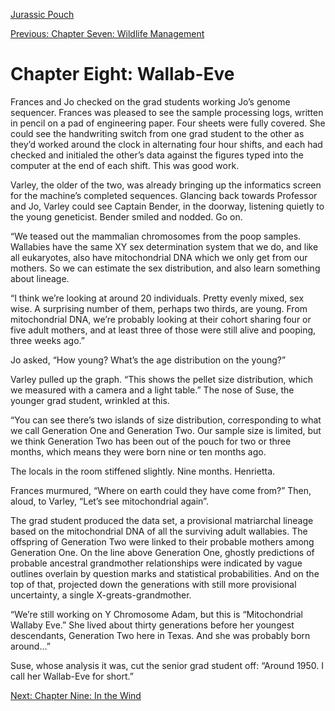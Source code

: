 [Jurassic Pouch](README.md)

[Previous: Chapter Seven: Wildlife Management](ch07.md)

# Chapter Eight: Wallab-Eve

Frances and Jo checked on the grad students working Jo’s genome sequencer. Frances was pleased to see the sample processing logs, written in pencil on a pad of engineering paper. Four sheets were fully covered. She could see the handwriting switch from one grad student to the other as they’d worked around the clock in alternating four hour shifts, and each had checked and initialed the other’s data against the figures typed into the computer at the end of each shift. This was good work.

Varley, the older of the two, was already bringing up the informatics screen for the machine’s completed sequences. Glancing back towards Professor and Jo, Varley could see Captain Bender, in the doorway, listening quietly to the young geneticist. Bender smiled and nodded. Go on.

“We teased out the mammalian chromosomes from the poop samples. Wallabies have the same XY sex determination system that we do, and like all eukaryotes, also have mitochondrial DNA which we only get from our mothers. So we can estimate the sex distribution, and also learn something about lineage. 

“I think we’re looking at around 20 individuals. Pretty evenly mixed, sex wise. A surprising number of them, perhaps two thirds, are young. From mitochondrial DNA, we’re probably looking at their cohort sharing four or five adult mothers, and at least three of those were still alive and pooping, three weeks ago.”

Jo asked, “How young? What’s the age distribution on the young?”

Varley pulled up the graph. “This shows the pellet size distribution, which we measured with a camera and a light table.” The nose of Suse, the younger grad student, wrinkled at this.

“You can see there’s two islands of size distribution, corresponding to what we call Generation One and Generation Two. Our sample size is limited, but we think Generation Two has been out of the pouch for two or three months, which means they were born nine or ten months ago.

The locals in the room stiffened slightly. Nine months. Henrietta.

Frances murmured, “Where on earth could they have come from?” Then, aloud, to Varley, “Let’s see mitochondrial again”.

The grad student produced the data set, a provisional matriarchal lineage based on the mitochondrial DNA of all the surviving adult wallabies. The offspring of Generation Two were linked to their probable mothers among Generation One. On the line above Generation One, ghostly predictions of probable ancestral grandmother relationships were indicated by vague outlines overlain by question marks and statistical probabilities. And on the top of that, projected down the generations with still more provisional uncertainty, a single X-greats-grandmother.

“We’re still working on Y Chromosome Adam, but this is “Mitochondrial Wallaby Eve.” She lived about thirty generations before her youngest descendants, Generation Two here in Texas. And she was probably born around…”

Suse, whose analysis it was, cut the senior grad student off: “Around 1950. I call her Wallab-Eve for short.”

[Next: Chapter Nine: In the Wind](ch09.md)

